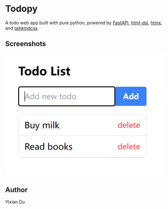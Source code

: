 # Todopy

A todo web app built with pure python, powered by [FastAPI](https://fastapi.tiangolo.com/), [html-dsl](https://github.com/duyixian1234/html_dsl), [htmx](https://htmx.org/), and [tailwindcss](https://tailwindcss.com/).

## Screenshots

![screenshot](./screenshot.png)

## Author
Yixian Du